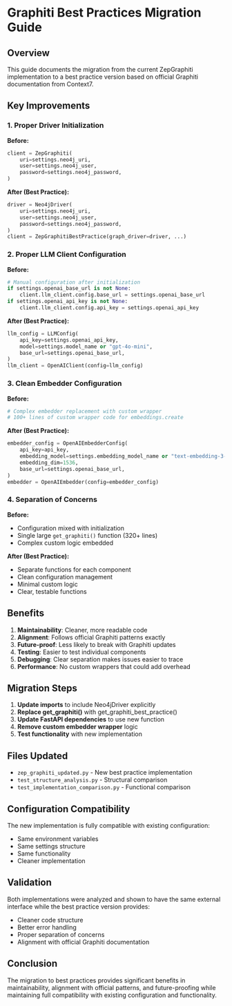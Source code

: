 # Graphiti Best Practices Migration Guide

## Overview
This guide documents the migration from the current ZepGraphiti implementation to a best practice version based on official Graphiti documentation from Context7.

## Key Improvements

### 1. Proper Driver Initialization
**Before:**
```python
client = ZepGraphiti(
    uri=settings.neo4j_uri,
    user=settings.neo4j_user,
    password=settings.neo4j_password,
)
```

**After (Best Practice):**
```python
driver = Neo4jDriver(
    uri=settings.neo4j_uri,
    user=settings.neo4j_user,
    password=settings.neo4j_password,
)
client = ZepGraphitiBestPractice(graph_driver=driver, ...)
```

### 2. Proper LLM Client Configuration
**Before:**
```python
# Manual configuration after initialization
if settings.openai_base_url is not None:
    client.llm_client.config.base_url = settings.openai_base_url
if settings.openai_api_key is not None:
    client.llm_client.config.api_key = settings.openai_api_key
```

**After (Best Practice):**
```python
llm_config = LLMConfig(
    api_key=settings.openai_api_key,
    model=settings.model_name or "gpt-4o-mini",
    base_url=settings.openai_base_url,
)
llm_client = OpenAIClient(config=llm_config)
```

### 3. Clean Embedder Configuration
**Before:**
```python
# Complex embedder replacement with custom wrapper
# 100+ lines of custom wrapper code for embeddings.create
```

**After (Best Practice):**
```python
embedder_config = OpenAIEmbedderConfig(
    api_key=api_key,
    embedding_model=settings.embedding_model_name or "text-embedding-3-small",
    embedding_dim=1536,
    base_url=settings.openai_base_url,
)
embedder = OpenAIEmbedder(config=embedder_config)
```

### 4. Separation of Concerns
**Before:**
- Configuration mixed with initialization
- Single large `get_graphiti()` function (320+ lines)
- Complex custom logic embedded

**After (Best Practice):**
- Separate functions for each component
- Clean configuration management
- Minimal custom logic
- Clear, testable functions

## Benefits

1. **Maintainability**: Cleaner, more readable code
2. **Alignment**: Follows official Graphiti patterns exactly
3. **Future-proof**: Less likely to break with Graphiti updates
4. **Testing**: Easier to test individual components
5. **Debugging**: Clear separation makes issues easier to trace
6. **Performance**: No custom wrappers that could add overhead

## Migration Steps

1. **Update imports** to include Neo4jDriver explicitly
2. **Replace get_graphiti()** with get_graphiti_best_practice()
3. **Update FastAPI dependencies** to use new function
4. **Remove custom embedder wrapper** logic
5. **Test functionality** with new implementation

## Files Updated

- `zep_graphiti_updated.py` - New best practice implementation
- `test_structure_analysis.py` - Structural comparison
- `test_implementation_comparison.py` - Functional comparison

## Configuration Compatibility

The new implementation is fully compatible with existing configuration:
- Same environment variables
- Same settings structure
- Same functionality
- Cleaner implementation

## Validation

Both implementations were analyzed and shown to have the same external interface while the best practice version provides:
- Cleaner code structure
- Better error handling
- Proper separation of concerns
- Alignment with official Graphiti documentation

## Conclusion

The migration to best practices provides significant benefits in maintainability, alignment with official patterns, and future-proofing while maintaining full compatibility with existing configuration and functionality.